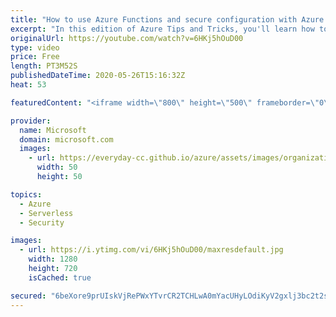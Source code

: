 ```yaml
---
title: "How to use Azure Functions and secure configuration with Azure Key Vault | Azure Tips and Tricks"
excerpt: "In this edition of Azure Tips and Tricks, you'll learn how to use secure configuration for Azure Functions with Azure Key Vault.  For more tips and tricks, visit: https://aka.ms/azuretipsandtricks   Get started with 12 months of free services and $200 USD in credit. Create your free account today with"
originalUrl: https://youtube.com/watch?v=6HKj5hOuD00
type: video
price: Free
length: PT3M52S
publishedDateTime: 2020-05-26T15:16:32Z
heat: 53

featuredContent: "<iframe width=\"800\" height=\"500\" frameborder=\"0\" src=\"https://www.youtube.com/embed/6HKj5hOuD00\" allow=\"accelerometer; autoplay; encrypted-media; gyroscope; picture-in-picture\" allowfullscreen></iframe>"

provider:
  name: Microsoft
  domain: microsoft.com
  images:
    - url: https://everyday-cc.github.io/azure/assets/images/organizations/microsoft.com-50x50.jpg
      width: 50
      height: 50

topics:
  - Azure
  - Serverless
  - Security

images:
  - url: https://i.ytimg.com/vi/6HKj5hOuD00/maxresdefault.jpg
    width: 1280
    height: 720
    isCached: true

secured: "6beXore9prUIskVjRePWxYTvrCR2TCHLwA0mYacUHyLOdiKyV2gxlj3bc2t2s7dFja3A+tH4rAl0QQjw07DpM9nd/2bCmYCp/dKl6I4qag/Naz0XWsTxxexLYBNRrjebQuNsHB9sPbEDnG2pvMDRIwCaOfayAbnwuCd/SfgoVvVfEq6m9I0CXMDWrZGkPr9SkX7EN/KuRpf+Ban7pWU8RGVXN1p7gZyrRWW/On4c9r+1dk4eHs7v7waoOYUPMjjKFV2wTKH5u+d92Eoe/iS9HE81zcesj3CRQKS4izq5IrAiWz6Zt8Ehj1WrPkTANHx3naBdBUlkfUOnvVEfZU4Y6Pn+ru0TQxBEG+R+yix1/WawKfuXei2aW3EiozIWYQcZphDxFqrVv87YY8mCNicFMGj1uz1OGf6/GTWc1/iJb28=;Sbl4ATZY5KL/Uw8XN3brwg=="
---
```


